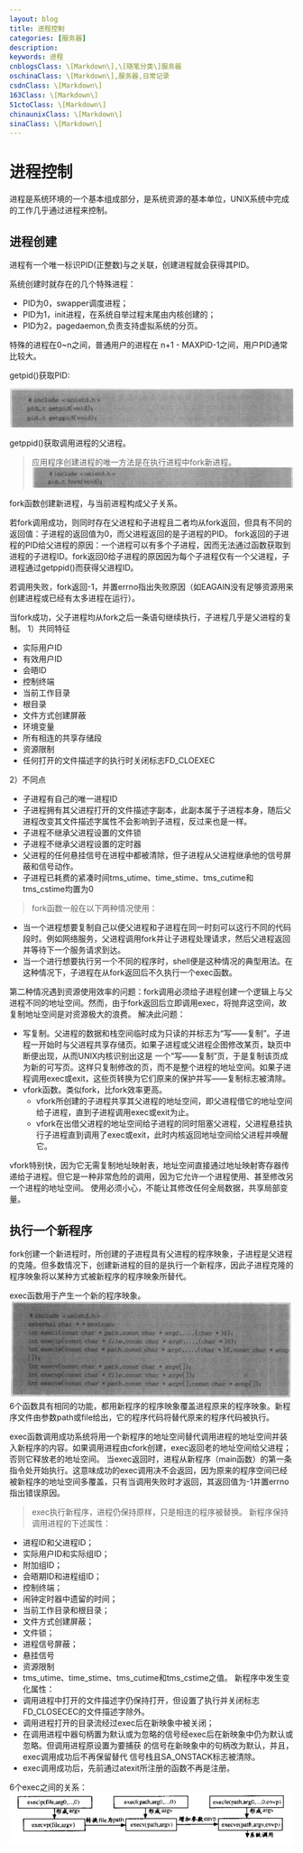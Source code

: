 ```yaml
---
layout: blog
title: 进程控制
categories: [服务器]
description:
keywords: 进程
cnblogsClass: \[Markdown\],\[随笔分类\]服务器
oschinaClass: \[Markdown\],服务器,日常记录
csdnClass: \[Markdown\]
163Class: \[Markdown\]
51ctoClass: \[Markdown\]
chinaunixClass: \[Markdown\]
sinaClass: \[Markdown\]
---
```


# 进程控制
进程是系统环境的一个基本组成部分，是系统资源的基本单位，UNIX系统中完成的工作几乎通过进程来控制。

## 进程创建
进程有一个唯一标识PID(正整数)与之关联，创建进程就会获得其PID。

系统创建时就存在的几个特殊进程：
- PID为0，swapper调度进程；
- PID为1，init进程，在系统自举过程末尾由内核创建的；
- PID为2，pagedaemon,负责支持虚拟系统的分页。

特殊的进程在0~n之间，普通用户的进程在 n+1 - MAXPID-1之间，用户PID通常比较大。

getpid()获取PID:

![image](https://raw.githubusercontent.com/WalkingSun/WindBlog/gh-pages/images/blog/TIM截图20181129175342.png)

getppid()获取调用进程的父进程。

> 应用程序创建进程的唯一方法是在执行进程中fork新进程。
![image](https://raw.githubusercontent.com/WalkingSun/WindBlog/gh-pages/images/blog/TIM截图20181129175733.png)

fork函数创建新进程，与当前进程构成父子关系。

若fork调用成功，则同时存在父进程和子进程且二者均从fork返回，但具有不同的返回值：子进程的返回值为0，而父进程返回的是子进程的PID。
fork返回的子进程的PID给父进程的原因：一个进程可以有多个子进程，因而无法通过函数获取到进程的子进程ID。fork返回0给子进程的原因因为每个子进程仅有一个父进程，子进程通过getppid()而获得父进程ID。

若调用失败，fork返回-1，并置errno指出失败原因（如EAGAIN没有足够资源用来创建进程或已经有太多进程在运行）。

当fork成功，父子进程均从fork之后一条语句继续执行，子进程几乎是父进程的复制。
1）共同特征
- 实际用户ID
- 有效用户ID
- 会晤ID
- 控制终端
- 当前工作目录
- 根目录
- 文件方式创建屏蔽
- 环境变量
- 所有相连的共享存储段
- 资源限制
- 任何打开的文件描述字的执行时关闭标志FD_CLOEXEC

2）不同点
- 子进程有自己的唯一进程ID
- 子进程拥有其父进程打开的文件描述字副本，此副本属于子进程本身，随后父进程改变其文件描述字属性不会影响到子进程，反过来也是一样。
- 子进程不继承父进程设置的文件锁
- 子进程不继承父进程设置的定时器
- 父进程的任何悬挂信号在进程中都被清除，但子进程从父进程继承他的信号屏蔽和信号动作。
- 子进程已耗费的紧凑时间tms_utime、time_stime、tms_cutime和tms_cstime均置为0

> fork函数一般在以下两种情况使用：
- 当一个进程想要复制自己以便父进程和子进程在同一时刻可以这行不同的代码段时。例如网络服务，父进程调用fork并让子进程处理请求，然后父进程返回并等待下一个服务请求到达。
- 当一个进行想要执行另一个不同的程序时，shell便是这种情况的典型用法。在这种情况下，子进程在从fork返回后不久执行一个exec函数。

第二种情况遇到资源使用效率的问题：fork调用必须给子进程创建一个逻辑上与父进程不同的地址空间。然而，由于fork返回后立即调用exec，将抛弃这空间，故复制地址空间是对资源极大的浪费。
解决此问题：
- 写复制。父进程的数据和栈空间临时成为只读的并标志为“写——复制”。子进程一开始时与父进程共享存储页。如果子进程或父进程企图修改某页，缺页中断便出现，从而UNIX内核识别出这是
一个“写——复制”页，于是复制该页成为新的可写页。这样只复制修改的页，而不是整个进程的地址空间。如果子进程调用exec或exit，这些页转换为它们原来的保护并写——复制标志被清除。
- vfork函数。类似fork，比fork效率更高。
    - vfork所创建的子进程共享其父进程的地址空间，即父进程借它的地址空间给子进程，直到子进程调用exec或exit为止。
    - vfork在出借父进程的地址空间给子进程的同时阻塞父进程，父进程悬挂执行子进程直到调用了exec或exit，此时内核返回地址空间给父进程并唤醒它。

vfork特别快，因为它无需复制地址映射表，地址空间直接通过地址映射寄存器传递给子进程。但它是一种非常危险的调用，因为它允许一个进程使用、甚至修改另一个进程的地址空间。
使用必须小心，不能让其修改任何全局数据，共享局部变量。

 ## 执行一个新程序
fork创建一个新进程时，所创建的子进程具有父进程的程序映象，子进程是父进程的克隆。但多数情况下，创建新进程的目的是执行一个新程序，因此子进程克隆的程序映象将以某种方式被新程序的程序映象所替代。

exec函数用于产生一个新的程序映象。
![image](https://raw.githubusercontent.com/WalkingSun/WindBlog/gh-pages/images/blog/TIM截图20181202211117.png)
6个函数具有相同的功能，都用新程序的程序映象覆盖进程原来的程序映象。新程序文件由参数path或file给出，它的程序代码将替代原来的程序代码被执行。

exec函数调用成功系统将用一个新程序的地址空间替代调用进程的地址空间并装入新程序的内容。如果调用进程由cfork创建，exec返回老的地址空间给父进程；否则它释放老的地址空间。
当exec返回时，进程从新程序（main函数）的第一条指令处开始执行。这意味成功的exec调用决不会返回，因为原来的程序空间已经被新程序的地址空间多覆盖，只有当调用失败时才返回，其返回值为-1并置errno指出错误原因。

> exec执行新程序，进程仍保持原样，只是相连的程序被替换。
新程序保持调用进程的下述属性：
- 进程ID和父进程ID；
- 实际用户ID和实际组ID；
- 附加组ID；
- 会晤期ID和进程组ID；
- 控制终端；
- 闹钟定时器中遗留的时间；
- 当前工作目录和根目录；
- 文件方式创建屏蔽；
- 文件锁；
- 进程信号屏蔽；
- 悬挂信号
- 资源限制
- tms_utime、time_stime、tms_cutime和tms_cstime之值。
新程序中发生变化属性：
- 调用进程中打开的文件描述字仍保持打开，但设置了执行并关闭标志FD_CLOSECEC的文件描述字除外。
- 调用进程打开的目录流经过exec后在新映象中被关闭；
- 在调用进程中器句柄置为默认或为忽略的信号经exec后在新映象中仍为默认或忽略。但调用进程原设置为要捕获 的信号在新映象中的句柄改为默认，并且，exec调用成功后不再保留替代
信号栈且SA_ONSTACK标志被清除。
- exec调用成功后，先前通过atexit所注册的函数不再是注册。

6个exec之间的关系：
![image](https://raw.githubusercontent.com/WalkingSun/WindBlog/gh-pages/images/blog/TIM截图20181202213703.png)

<!-- ## 等待进程完成 -->


